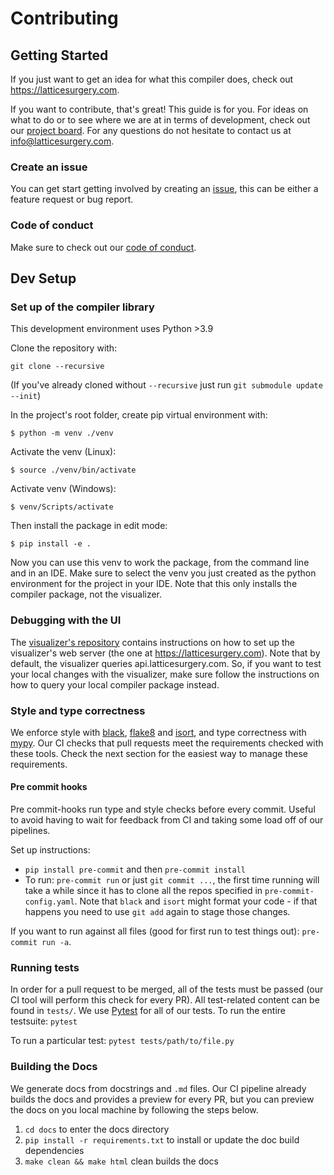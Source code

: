 # Contributing

<!-- start -->

## Getting Started

If you just want to get an idea for what this compiler does, check out https://latticesurgery.com.

If you want to contribute, that's great! This guide is for you. For ideas on what to do or to see where we are at in terms of development, check out our [project board](https://github.com/orgs/latticesurgery-com/projects/1). For any questions do not hesitate to contact us at info@latticesurgery.com.

### Create an issue

You can get start getting involved by creating an [issue](https://github.com/latticesurgery-com/lattice-surgery-compiler/issues/new/choose), this can be either a feature request or bug report.

### Code of conduct

Make sure to check out our [code of conduct](https://github.com/latticesurgery-com/lattice-surgery-compiler/blob/master/CODE_OF_CONDUCT.md).

## Dev Setup

### Set up of the compiler library
This development environment uses Python >3.9

Clone the repository with:

`git clone --recursive`

(If you've already cloned without `--recursive` just run `git submodule update --init`)

In the project's root folder, create pip virtual environment with: 

`$ python -m venv ./venv`

Activate the venv (Linux):

`$ source ./venv/bin/activate`

Activate venv (Windows):

`$ venv/Scripts/activate`

Then install the package in edit mode:

`$ pip install -e .`

Now you can use this venv to work the package, from the command line and in an IDE. Make sure to select the venv you just created as the python environment for the project in your IDE. Note that this only installs the compiler package, not the visualizer.

### Debugging with the UI

The [visualizer's repository](https://github.com/latticesurgery-com/web-ui) contains instructions on how to set up the visualizer's web server (the one at https://latticesurgery.com). Note that by default, the visualizer queries api.latticesurgery.com. So, if you want to test your local changes with the visualizer,  make sure follow the instructions on how to query your local compiler package instead. 

### Style and type correctness

We enforce style with [black](https://github.com/psf/black), [flake8](https://flake8.pycqa.org/en/latest/) and [isort](https://github.com/PyCQA/isort), and type correctness with [mypy](http://mypy-lang.org/). Our CI checks that pull requests meet the requirements checked with these tools. Check the next section for the easiest way to manage these requirements.

#### Pre commit hooks
 Pre commit-hooks run type and style checks before every commit. Useful to avoid having to wait for feedback from CI and taking some load off of our pipelines.

Set up instructions:
* `pip install pre-commit` and then `pre-commit install` 
* To run: `pre-commit run` or just `git commit ...`, the first time running will take a while since it has to clone all the repos specified in `pre-commit-config.yaml`. Note that `black` and `isort` might format your code - if that happens you need to use `git add` again to stage those changes. 

If you want to run against all files (good for first run to test things out): `pre-commit run -a`. 

### Running tests
In order for a pull request to be merged, all of the tests must be passed (our CI tool will perform this check for every PR). All test-related content can be found in `tests/`. We use [Pytest](https://pytest.org/) for all of our tests.
To run the entire testsuite:
```pytest```
 
To run a particular test:
```pytest tests/path/to/file.py```

### Building the Docs

We generate docs from docstrings and `.md` files. Our CI pipeline already builds the docs and provides a preview for every PR, but you can preview the docs on you local machine by following the steps below.

 1. `cd docs` to enter the docs directory
 2. `pip install -r requirements.txt` to install or update the doc build dependencies
 3. `make clean && make html` clean builds the docs
